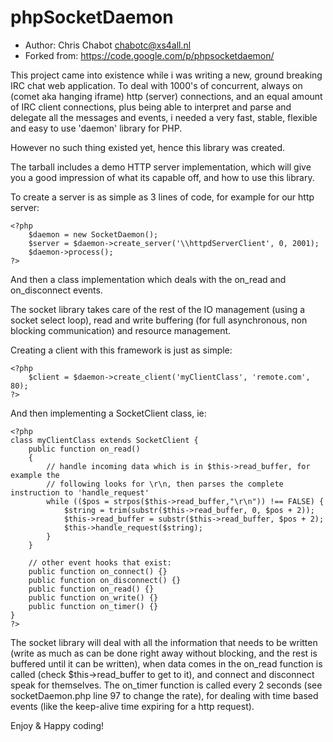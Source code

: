 # phpSocketDaemon
* Author: Chris Chabot <chabotc@xs4all.nl>
* Forked from: https://code.google.com/p/phpsocketdaemon/

This project came into existence while i was writing a new, ground breaking IRC
chat web application. To deal with 1000's of concurrent, always on 
(comet aka hanging iframe) http (server) connections, and an equal amount of IRC
client connections, plus being able to interpret and parse and delegate all the 
messages and events, i needed a very fast, stable, flexible and easy to use 'daemon' 
library for PHP.

However no such thing existed yet, hence this library was created.

The tarball includes a demo HTTP server implementation, which will give you a good impression
of what its capable off, and how to use this library.

To create a server is as simple as 3 lines of code, for example for our http server:

    <?php
        $daemon = new SocketDaemon();
        $server = $daemon->create_server('\\httpdServerClient', 0, 2001);
        $daemon->process();
    ?>

And then a class implementation which deals with the on_read and on_disconnect events.

The socket library takes care of the rest of the IO management (using a socket select loop), read and write buffering (for full asynchronous, non blocking communication) and resource management.

Creating a client with this framework is just as simple:

    <?php
        $client = $daemon->create_client('myClientClass', 'remote.com', 80);
    ?>

And then implementing a SocketClient class, ie:

    <?php
    class myClientClass extends SocketClient {
        public function on_read()
        {
            // handle incoming data which is in $this->read_buffer, for example the
            // following looks for \r\n, then parses the complete instruction to 'handle_request'
            while (($pos = strpos($this->read_buffer,"\r\n")) !== FALSE) {
                $string = trim(substr($this->read_buffer, 0, $pos + 2));
                $this->read_buffer = substr($this->read_buffer, $pos + 2);
                $this->handle_request($string);
            }
        }

        // other event hooks that exist:
        public function on_connect() {}
        public function on_disconnect() {}
        public function on_read() {}
        public function on_write() {}
        public function on_timer() {}
    }
    ?>

The socket library will deal with all the information that needs to be written (write as much as can be done right away without blocking, and the rest is buffered until it can be written), when data comes in the on_read function is called (check $this->read_buffer to get to it), and connect and disconnect speak for themselves. The on_timer function is called every 2 seconds (see socketDaemon.php line 97 to change the rate), for dealing with time based events (like the keep-alive time expiring for a http request).

Enjoy & Happy coding!
